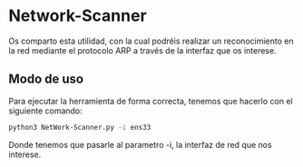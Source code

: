 # Network-Scanner

Os comparto esta utilidad, con la cual podréis realizar un reconocimiento en la red mediante el protocolo ARP a través de la interfaz que os interese.

## Modo de uso
Para ejecutar la herramienta de forma correcta, tenemos que hacerlo con el siguiente comando:

```bash
python3 NetWork-Scanner.py -i ens33
```
Donde tenemos que pasarle al parametro -i, la interfaz de red que nos interese.
